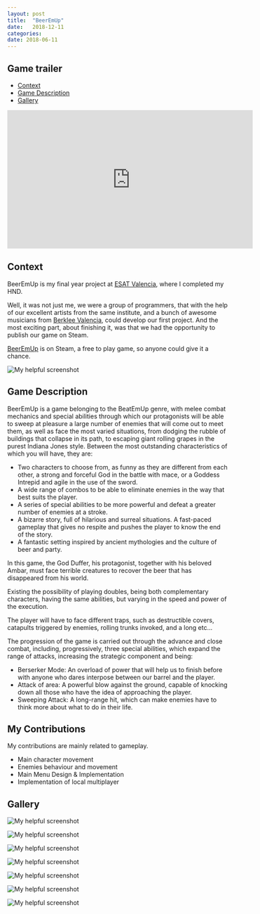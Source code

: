 ```yaml
---
layout: post
title:  "BeerEmUp"
date:   2018-12-11
categories: 
date: 2018-06-11 
---
```

## Game trailer
* [Context](#context)
* [Game Description](#game-description)
* [Gallery](#gallery)


<iframe width="560" height="315" src="https://www.youtube.com/embed/Px1C7v5Kizg" frameborder="0" allow="accelerometer; autoplay; encrypted-media; gyroscope; picture-in-picture" allowfullscreen></iframe>



## Context

BeerEmUp is my final year project at [ESAT Valencia]((https://www.esat.es/)), where I completed my HND.

Well, it was not just me, we were a group of programmers, that with the help of our excellent artists from the same institute,
and a bunch of awesome musicians from [Berklee Valencia](https://valencia.berklee.edu/),  could develop our first project.
And the most exciting part, about finishing it, was that we had the opportunity to publish our game on Steam.


[BeerEmUp](https://store.steampowered.com/app/945880/Beerem_Up/) is on Steam, a free to play game, so anyone could give it a chance.


![My helpful screenshot](/assets/BeerEmUp/Screenshot_1.png)


## Game Description
BeerEmUp is a game belonging to the BeatEmUp genre, with melee combat mechanics
and special abilities through which our protagonists will be able to sweep at pleasure a large
number of enemies that will come out to meet them, as well as face the most varied
situations, from dodging the rubble of buildings that collapse in its path, to escaping giant
rolling grapes in the purest Indiana Jones style.
Between the most outstanding characteristics of which you will have, they are:
* Two characters to choose from, as funny as they are different from each other, a
strong and forceful God in the battle with mace, or a Goddess Intrepid and agile in
the use of the sword.
* A wide range of combos to be able to eliminate enemies in the way that best suits the
player.
* A series of special abilities to be more powerful and defeat a greater number of
enemies at a stroke.
* A bizarre story, full of hilarious and surreal situations.
A fast-paced gameplay that gives no respite and pushes the player to know the end
of the story.
* A fantastic setting inspired by ancient mythologies and the culture of beer and party.  



In this game, the God Duffer, his protagonist, together with his beloved Ambar, must face
terrible creatures to recover the beer that has disappeared from his world.  


Existing the possibility of playing doubles, being both complementary characters,
having the same abilities, but varying in the speed and power of the execution.  


The player will have to face different traps, such as destructible covers, catapults triggered
by enemies, rolling trunks invoked, and a long etc...  


The progression of the game is carried out through the advance and close combat,
including, progressively, three special abilities, which expand the range of attacks,
increasing the strategic component and being:

* Berserker Mode: An overload of power that will help us to finish before with anyone
who dares interpose between our barrel and the player.
* Attack of area: A powerful blow against the ground, capable of knocking down all
those who have the idea of ​​approaching the player.
* Sweeping Attack: A long-range hit, which can make enemies have to think more
about what to do in their life.


## My Contributions

My contributions are mainly related to gameplay.

* Main character movement 
* Enemies behaviour and movement
* Main Menu Design & Implementation
* Implementation of local multiplayer


## Gallery


![My helpful screenshot](/assets/BeerEmUp/unknown.png)


![My helpful screenshot](/assets/BeerEmUp/unknown5.png)


![My helpful screenshot](/assets/BeerEmUp/unknown6.png)


![My helpful screenshot](/assets/BeerEmUp/unknown8.png)


![My helpful screenshot](/assets/BeerEmUp/unknown11.png)


![My helpful screenshot](/assets/BeerEmUp/unknown18.png)


![My helpful screenshot](/assets/BeerEmUp/unknown21.png)






